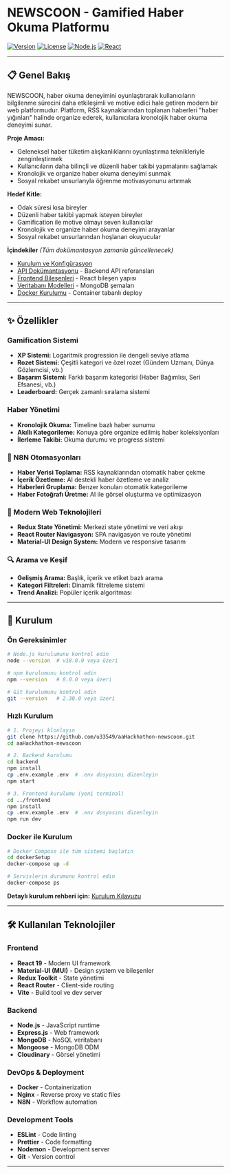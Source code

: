 # NEWSCOON - Gamified Haber Okuma Platformu

[![Version](https://img.shields.io/badge/version-1.0.0-blue.svg)](https://github.com/u33549/aaHackhathon-newscoon)
[![License](https://img.shields.io/badge/license-MIT-green.svg)](LICENSE)
[![Node.js](https://img.shields.io/badge/Node.js-18.x-green.svg)](https://nodejs.org/)
[![React](https://img.shields.io/badge/React-19.x-blue.svg)](https://reactjs.org/)

---

## 📋 Genel Bakış

NEWSCOON, haber okuma deneyimini oyunlaştırarak kullanıcıların bilgilenme sürecini daha etkileşimli ve motive edici hale getiren modern bir web platformudur. Platform, RSS kaynaklarından toplanan haberleri "haber yığınları" halinde organize ederek, kullanıcılara kronolojik haber okuma deneyimi sunar.

**Proje Amacı:**
- Geleneksel haber tüketim alışkanlıklarını oyunlaştırma teknikleriyle zenginleştirmek
- Kullanıcıların daha bilinçli ve düzenli haber takibi yapmalarını sağlamak
- Kronolojik ve organize haber okuma deneyimi sunmak
- Sosyal rekabet unsurlarıyla öğrenme motivasyonunu artırmak

**Hedef Kitle:**
- Odak süresi kısa bireyler
- Düzenli haber takibi yapmak isteyen bireyler
- Gamification ile motive olmayı seven kullanıcılar
- Kronolojik ve organize haber okuma deneyimi arayanlar
- Sosyal rekabet unsurlarından hoşlanan okuyucular

**İçindekiler** *(Tüm dokümantasyon zamanla güncellenecek)*
- [Kurulum ve Konfigürasyon](#kurulum)
- [API Dokümantasyonu](./backend/Docs/) - Backend API referansları
- [Frontend Bileşenleri](./frontend/src/components/) - React bileşen yapısı
- [Veritabanı Modelleri](./backend/Docs/Data-Models.md) - MongoDB şemaları
- [Docker Kurulumu](./dockerSetup/) - Container tabanlı deploy

---

## ✨ Özellikler

### Gamification Sistemi
- **XP Sistemi:** Logaritmik progression ile dengeli seviye atlama
- **Rozet Sistemi:** Çeşitli kategori ve özel rozet (Gündem Uzmanı, Dünya Gözlemcisi, vb.)
- **Başarım Sistemi:**  Farklı başarım kategorisi (Haber Bağımlısı, Seri Efsanesi, vb.)
- **Leaderboard:** Gerçek zamanlı sıralama sistemi

### Haber Yönetimi
- **Kronolojik Okuma:** Timeline bazlı haber sunumu
- **Akıllı Kategorileme:**  Konuya göre organize edilmiş haber koleksiyonları
- **İlerleme Takibi:** Okuma durumu ve progress sistemi

### 🤖 N8N Otomasyonları
- **Haber Verisi Toplama:** RSS kaynaklarından otomatik haber çekme
- **İçerik Özetleme:** AI destekli haber özetleme ve analiz
- **Haberleri Gruplama:** Benzer konuları otomatik kategorileme
- **Haber Fotoğrafı Üretme:** AI ile görsel oluşturma ve optimizasyon

### 🚀 Modern Web Teknolojileri
- **Redux State Yönetimi:** Merkezi state yönetimi ve veri akışı
- **React Router Navigasyon:** SPA navigasyon ve route yönetimi
- **Material-UI Design System:** Modern ve responsive tasarım

### 🔍 Arama ve Keşif
- **Gelişmiş Arama:** Başlık, içerik ve etiket bazlı arama
- **Kategori Filtreleri:** Dinamik filtreleme sistemi
- **Trend Analizi:** Popüler içerik algoritması

---

## 🚀 Kurulum

### Ön Gereksinimler

```bash
# Node.js kurulumunu kontrol edin
node --version  # v18.0.0 veya üzeri

# npm kurulumunu kontrol edin
npm --version   # 8.0.0 veya üzeri

# Git kurulumunu kontrol edin
git --version   # 2.30.0 veya üzeri
```

### Hızlı Kurulum

```bash
# 1. Projeyi klonlayın
git clone https://github.com/u33549/aaHackhathon-newscoon.git
cd aaHackhathon-newscoon

# 2. Backend kurulumu
cd backend
npm install
cp .env.example .env  # .env dosyasını düzenleyin
npm start

# 3. Frontend kurulumu (yeni terminal)
cd ../frontend
npm install
cp .env.example .env  # .env dosyasını düzenleyin
npm run dev
```

### Docker ile Kurulum

```bash
# Docker Compose ile tüm sistemi başlatın
cd dockerSetup
docker-compose up -d

# Servislerin durumunu kontrol edin
docker-compose ps
```

**Detaylı kurulum rehberi için:** [Kurulum Kılavuzu](#kurulum-ve-konfigürasyon-kılavuzu)

---

## 🛠️ Kullanılan Teknolojiler

### Frontend
- **React 19** - Modern UI framework
- **Material-UI (MUI)** - Design system ve bileşenler
- **Redux Toolkit** - State yönetimi
- **React Router** - Client-side routing
- **Vite** - Build tool ve dev server

### Backend
- **Node.js** - JavaScript runtime
- **Express.js** - Web framework
- **MongoDB** - NoSQL veritabanı
- **Mongoose** - MongoDB ODM
- **Cloudinary** - Görsel yönetimi

### DevOps & Deployment
- **Docker** - Containerization
- **Nginx** - Reverse proxy ve static files
- **N8N** - Workflow automation

### Development Tools
- **ESLint** - Code linting
- **Prettier** - Code formatting
- **Nodemon** - Development server
- **Git** - Version control

---
